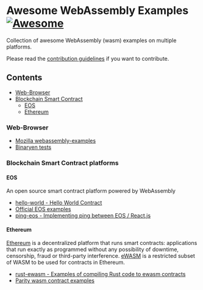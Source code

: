 # Awesome WebAssembly Examples [![Awesome](https://awesome.re/badge-flat.svg)](https://awesome.re)

Collection of awesome WebAssembly (wasm) examples on multiple platforms.

Please read the [contribution guidelines](CONTRIBUTING.md) if you want to contribute.

## Contents

- [Web-Browser](#web-browser)
- [Blockchain Smart Contract](#blockchain-smart-contract)
  - [EOS](#eos)
  - [Ethereum](#ethereum)

### Web-Browser

- [Mozilla webassembly-examples](https://github.com/mdn/webassembly-examples)
- [Binaryen tests](https://github.com/WebAssembly/binaryen/tree/master/test)

### Blockchain Smart Contract platforms

#### EOS

An open source smart contract platform powered by WebAssembly

- [hello-world - Hello World Contract](https://developers.eos.io/eosio-cpp/docs/hello-world)
- [Official EOS examples](https://github.com/EOSIO/eos/tree/master/contracts)
- [ping-eos - Implementing ping between EOS / React.js](https://github.com/eosasia/ping-eos)

#### Ethereum

[Ethereum](https://www.ethereum.org/) is a decentralized platform that runs smart contracts: applications that run exactly as programmed without any possibility of downtime, censorship, fraud or third-party interference.
[eWASM](https://github.com/ewasm/design#ethereum-flavored-webassembly-ewasm-design) is a restricted subset of WASM to be used for contracts in Ethereum.

- [rust-ewasm - Examples of compiling Rust code to ewasm contracts](https://github.com/ewasm/rust-ewasm)
- [Parity wasm contract examples](https://github.com/paritytech/wasm-tests)
